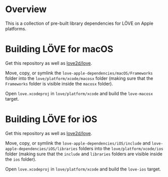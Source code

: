 # Overview
This is a collection of pre-built library dependencies for LÖVE on Apple platforms.

# Building LÖVE for macOS
Get this repository as well as [love2d/love](https://github.com/love2d/love).

Move, copy, or symlink the `love-apple-dependencies/macOS/Frameworks` folder into the `love/platform/xcode/macosx` folder (making sure that the `Frameworks` folder is visible inside the `macosx` folder).

Open `love.xcodeproj` in `love/platform/xcode` and build the `love-macosx` target.

# Building LÖVE for iOS
Get this repository as well as [love2d/love](https://github.com/love2d/love).

Move, copy, or symlink the `love-apple-dependencies/iOS/include` and `love-apple-dependencies/iOS/libraries` folders into the `love/platform/xcode/ios` folder (making sure that the `include` and `libraries` folders are visible inside the `ios` folder).

Open `love.xcodeproj` in `love/platform/xcode` and build the `love-ios` target.
